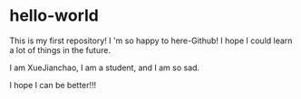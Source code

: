 # hello-world
This is my first repository! I 'm so happy to here-Github!  I hope I could learn a lot of things in the future. 

I am XueJianchao, I am a student, and I am so sad.

I hope I can be better!!!
